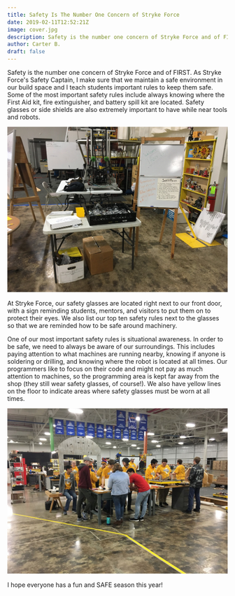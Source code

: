 ```yaml
---
title: Safety Is The Number One Concern of Stryke Force
date: 2019-02-11T12:52:21Z
image: cover.jpg
description: Safety is the number one concern of Stryke Force and of FIRST
author: Carter B.
draft: false
---
```


Safety is the number one concern of Stryke Force and of FIRST. As Stryke Force's Safety Captain, I make sure that we maintain a safe environment in our build space and I teach students important rules to keep them safe. Some of the most important safety rules include always knowing where the First Aid kit, fire extinguisher, and battery spill kit are located. Safety glasses or side shields are also extremely important to have while near tools and robots.

<!--more-->

![Safety Glasses](glasses.jpg 'Safety glasses are available as you walk in')

At Stryke Force, our safety glasses are located right next to our front door, with a sign reminding students, mentors, and visitors to put them on to protect their eyes. We also list our top ten safety rules next to the glasses so that we are reminded how to be safe around machinery.

One of our most important safety rules is situational awareness. In order to be safe, we need to always be aware of our surroundings. This includes paying attention to what machines are running nearby, knowing if anyone is soldering or drilling, and knowing where the robot is located at all times. Our programmers like to focus on their code and might not pay as much attention to machines, so the programming area is kept far away from the shop (they still wear safety glasses, of course!). We also have yellow lines on the floor to indicate areas where safety glasses must be worn at all times.

![Yellow Line](yellowline.jpg 'A yellow line shows where safety glasses must be worn')

I hope everyone has a fun and SAFE season this year!
